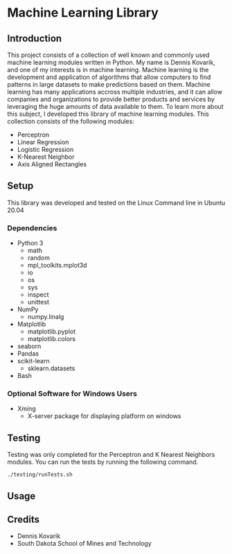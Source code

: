 # Machine Learning Library

## Introduction
This project consists of a collection of well known and commonly used machine learning modules written in Python. My name is Dennis Kovarik, and one of my interests is in machine learning. Machine learning is the development and application of algorithms that allow computers to find patterns in large datasets to make predictions based on them. Machine learning has many applications accross multiple industries, and it can allow companies and organizations to provide better products and services by  leveraging the huge amounts of data available to them. To learn more about this subject, I developed this library of machine learning modules. This collection consists of the following modules: 
* Perceptron
* Linear Regression
* Logistic Regression
* K-Nearest Neighbor
* Axis Aligned Rectangles

## Setup
This library was developed and tested on the Linux Command line in Ubuntu 20.04
### Dependencies
* Python 3
  * math
  * random
  * mpl_toolkits.mplot3d
  * io
  * os
  * sys
  * inspect
  * unittest
* NumPy
  * numpy.linalg
* Matplotlib
  * matplotlib.pyplot
  * matplotlib.colors
* seaborn
* Pandas
* scikit-learn
  * sklearn.datasets
* Bash

### Optional Software for Windows Users
* Xming
   * X-server package for displaying platform on windows

## Testing
Testing was only completed for the Perceptron and K Nearest Neighbors modules. You can run the tests by running the following command.
```
./testing/runTests.sh
```

## Usage

## Credits
* Dennis Kovarik 
* South Dakota School of Mines and Technology

